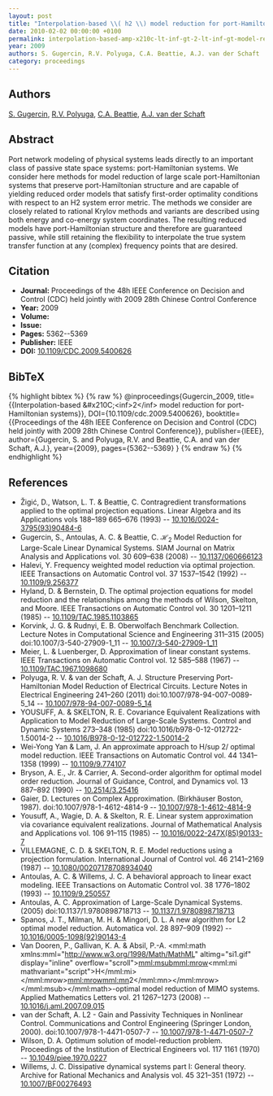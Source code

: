 ```yaml
---
layout: post
title: "Interpolation-based \\( h2 \\) model reduction for port-Hamiltonian systems"
date: 2010-02-02 00:00:00 +0100
permalink: interpolation-based-amp-x210c-lt-inf-gt-2-lt-inf-gt-model-reduction-for-port-hamiltonian-systems
year: 2009
authors: S. Gugercin, R.V. Polyuga, C.A. Beattie, A.J. van der Schaft
category: proceedings
---
```

 
## Authors
[S. Gugercin](authors/serkan_gugercin), [R.V. Polyuga](authors/rostyslav_v_polyuga), [C.A. Beattie](authors/christopher_beattie), [A.J. van der Schaft](authors/arjan_van_der_schaft)
 
## Abstract
Port network modeling of physical systems leads directly to an important class of passive state space systems: port-Hamiltonian systems. We consider here methods for model reduction of large scale port-Hamiltonian systems that preserve port-Hamiltonian structure and are capable of yielding reduced order models that satisfy first-order optimality conditions with respect to an H2 system error metric. The methods we consider are closely related to rational Krylov methods and variants are described using both energy and co-energy system coordinates. The resulting reduced models have port-Hamiltonian structure and therefore are guaranteed passive, while still retaining the flexibility to interpolate the true system transfer function at any (complex) frequency points that are desired.
 
## Citation
- **Journal:** Proceedings of the 48h IEEE Conference on Decision and Control (CDC) held jointly with 2009 28th Chinese Control Conference
- **Year:** 2009
- **Volume:** 
- **Issue:** 
- **Pages:** 5362--5369
- **Publisher:** IEEE
- **DOI:** [10.1109/CDC.2009.5400626](https://doi.org/10.1109/CDC.2009.5400626)
 
## BibTeX
{% highlight bibtex %}
{% raw %}
@inproceedings{Gugercin_2009,
  title={{Interpolation-based &amp;#x210C;&lt;inf&gt;2&lt;/inf&gt; model reduction for port-Hamiltonian systems}},
  DOI={10.1109/cdc.2009.5400626},
  booktitle={{Proceedings of the 48h IEEE Conference on Decision and Control (CDC) held jointly with 2009 28th Chinese Control Conference}},
  publisher={IEEE},
  author={Gugercin, S. and Polyuga, R.V. and Beattie, C.A. and van der Schaft, A.J.},
  year={2009},
  pages={5362--5369}
}
{% endraw %}
{% endhighlight %}
 
## References
- Žigić, D., Watson, L. T. & Beattie, C. Contragredient transformations applied to the optimal projection equations. Linear Algebra and its Applications vols 188–189 665–676 (1993) -- [10.1016/0024-3795(93)90484-6](https://doi.org/10.1016/0024-3795(93)90484-6)
- Gugercin, S., Antoulas, A. C. & Beattie, C. $\mathcal{H}_2$ Model Reduction for Large-Scale Linear Dynamical Systems. SIAM Journal on Matrix Analysis and Applications vol. 30 609–638 (2008) -- [10.1137/060666123](https://doi.org/10.1137/060666123)
- Halevi, Y. Frequency weighted model reduction via optimal projection. IEEE Transactions on Automatic Control vol. 37 1537–1542 (1992) -- [10.1109/9.256377](https://doi.org/10.1109/9.256377)
- Hyland, D. & Bernstein, D. The optimal projection equations for model reduction and the relationships among the methods of Wilson, Skelton, and Moore. IEEE Transactions on Automatic Control vol. 30 1201–1211 (1985) -- [10.1109/TAC.1985.1103865](https://doi.org/10.1109/TAC.1985.1103865)
- Korvink, J. G. & Rudnyi, E. B. Oberwolfach Benchmark Collection. Lecture Notes in Computational Science and Engineering 311–315 (2005) doi:10.1007/3-540-27909-1_11 -- [10.1007/3-540-27909-1_11](https://doi.org/10.1007/3-540-27909-1_11)
- Meier, L. & Luenberger, D. Approximation of linear constant systems. IEEE Transactions on Automatic Control vol. 12 585–588 (1967) -- [10.1109/TAC.1967.1098680](https://doi.org/10.1109/TAC.1967.1098680)
- Polyuga, R. V. & van der Schaft, A. J. Structure Preserving Port-Hamiltonian Model Reduction of Electrical Circuits. Lecture Notes in Electrical Engineering 241–260 (2011) doi:10.1007/978-94-007-0089-5_14 -- [10.1007/978-94-007-0089-5_14](https://doi.org/10.1007/978-94-007-0089-5_14)
- YOUSUFF, A. & SKELTON, R. E. Covariance Equivalent Realizations with Application to Model Reduction of Large-Scale Systems. Control and Dynamic Systems 273–348 (1985) doi:10.1016/b978-0-12-012722-1.50014-2 -- [10.1016/B978-0-12-012722-1.50014-2](https://doi.org/10.1016/B978-0-12-012722-1.50014-2)
- Wei-Yong Yan & Lam, J. An approximate approach to H/sup 2/ optimal model reduction. IEEE Transactions on Automatic Control vol. 44 1341–1358 (1999) -- [10.1109/9.774107](https://doi.org/10.1109/9.774107)
- Bryson, A. E., Jr. & Carrier, A. Second-order algorithm for optimal model order reduction. Journal of Guidance, Control, and Dynamics vol. 13 887–892 (1990) -- [10.2514/3.25416](https://doi.org/10.2514/3.25416)
- Gaier, D. Lectures on Complex Approximation. (Birkhäuser Boston, 1987). doi:10.1007/978-1-4612-4814-9 -- [10.1007/978-1-4612-4814-9](https://doi.org/10.1007/978-1-4612-4814-9)
- Yousuff, A., Wagie, D. A. & Skelton, R. E. Linear system approximation via covariance equivalent realizations. Journal of Mathematical Analysis and Applications vol. 106 91–115 (1985) -- [10.1016/0022-247X(85)90133-7](https://doi.org/10.1016/0022-247X(85)90133-7)
- VILLEMAGNE, C. D. & SKELTON, R. E. Model reductions using a projection formulation. International Journal of Control vol. 46 2141–2169 (1987) -- [10.1080/00207178708934040](https://doi.org/10.1080/00207178708934040)
- Antoulas, A. C. & Willems, J. C. A behavioral approach to linear exact modeling. IEEE Transactions on Automatic Control vol. 38 1776–1802 (1993) -- [10.1109/9.250557](https://doi.org/10.1109/9.250557)
- Antoulas, A. C. Approximation of Large-Scale Dynamical Systems. (2005) doi:10.1137/1.9780898718713 -- [10.1137/1.9780898718713](https://doi.org/10.1137/1.9780898718713)
- Spanos, J. T., Milman, M. H. & Mingori, D. L. A new algorithm for L2 optimal model reduction. Automatica vol. 28 897–909 (1992) -- [10.1016/0005-1098(92)90143-4](https://doi.org/10.1016/0005-1098(92)90143-4)
- Van Dooren, P., Gallivan, K. A. & Absil, P.-A. <mml:math xmlns:mml="http://www.w3.org/1998/Math/MathML" altimg="si1.gif" display="inline" overflow="scroll"><mml:msub><mml:mrow><mml:mi mathvariant="script">H</mml:mi></mml:mrow><mml:mrow><mml:mn>2</mml:mn></mml:mrow></mml:msub></mml:math>-optimal model reduction of MIMO systems. Applied Mathematics Letters vol. 21 1267–1273 (2008) -- [10.1016/j.aml.2007.09.015](https://doi.org/10.1016/j.aml.2007.09.015)
- van der Schaft, A. L2 - Gain and Passivity Techniques in Nonlinear Control. Communications and Control Engineering (Springer London, 2000). doi:10.1007/978-1-4471-0507-7 -- [10.1007/978-1-4471-0507-7](https://doi.org/10.1007/978-1-4471-0507-7)
- Wilson, D. A. Optimum solution of model-reduction problem. Proceedings of the Institution of Electrical Engineers vol. 117 1161 (1970) -- [10.1049/piee.1970.0227](https://doi.org/10.1049/piee.1970.0227)
- Willems, J. C. Dissipative dynamical systems part I: General theory. Archive for Rational Mechanics and Analysis vol. 45 321–351 (1972) -- [10.1007/BF00276493](https://doi.org/10.1007/BF00276493)

